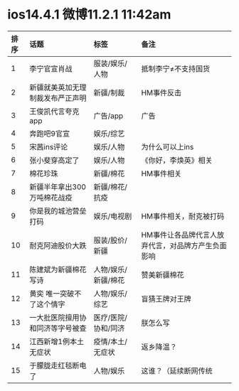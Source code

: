 # ios14.4.1 微博11.2.1 11:42am

|排序|话题|标签|备注|
|:-|:-|:-|:-|
|1|李宁官宣肖战|服装/娱乐/人物|抵制李宁≠不支持国货|
|2|新疆就美英加无理制裁发布严正声明|新疆/制裁|HM事件反击|
|3|王俊凯代言夸克app|广告/app|广告|
|4|奔跑吧9官宣|娱乐/综艺||
|5|宋茜ins评论|娱乐/人物|为什么可以上ins|
|6|张小斐穿高定了|娱乐/人物|《你好，李焕英》相关|
|7|棉花珍珠|新疆/棉花|HM事件相关|
|8|新疆半年拿出300万吨棉花战疫|新疆/棉花/抗疫||
|9|你是我的城池营垒打码|娱乐/电视剧|HM事件相关，耐克被打码|
|10|耐克阿迪股价大跌|服装/股价/新疆|HM事件让各品牌代言人放弃代言，对品牌方产生负面影响|
|11|陈建斌为新疆棉花写诗|人物/娱乐/新疆/棉花|赞美新疆棉花|
|12|黄奕 唯一突破不了这个情字|人物/娱乐/综艺|盲猜王牌对王牌|
|13|一大批医院擅用协和同济等字号被查|医疗/医院/协和/同济|朕怎么写|
|14|江西新增1例本土无症状|疫情/本土/无症状|返乡降温？|
|15|于朦胧走红毯断电了|人物/娱乐|这谁？（延续断网传统|
